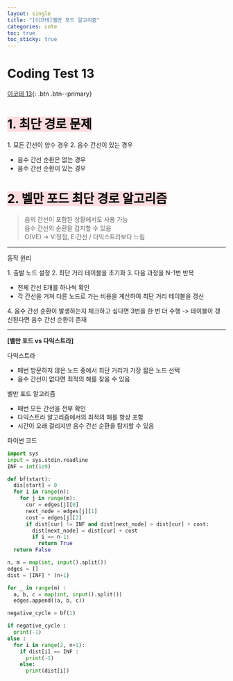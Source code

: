 ```yaml
---
layout: single
title: "[이코테]벨만 포드 알고리즘"
categories: cote
toc: true
toc_sticky: true
---
```


# Coding Test 13

[이코테 13](https://www.youtube.com/watch?v=Ppimbaxm8d8&list=PLRx0vPvlEmdAghTr5mXQxGpHjWqSz0dgC&index=13){: .btn .btn--primary}

# <mark style='background-color: #ffdce0'>1. 최단 경로 문제</mark>

1\. 모든 간선이 양수 경우
2\. 음수 간선이 있는 경우

- 음수 간선 순환은 없는 경우
- 음수 간선 순환이 있는 경우

# <mark style='background-color: #ffdce0'>2. 벨만 포드 최단 경로 알고리즘</mark>

> 음의 간선이 포함된 상황에서도 사용 가능  
> 음수 간선의 순환을 감지할 수 있음  
> O(VE) -> V:정점, E:간선 / 다익스트라보다 느림

---

동작 원리

1\. 출발 노드 설정
2\. 최단 거리 테이블을 초기화
3\. 다음 과정을 N-1번 반복

- 전체 간선 E개를 하나씩 확인
- 각 간선을 거쳐 다른 노드로 가는 비용을 계산하여 최단 거리 테이블을 갱신

4\. 음수 간선 순환이 발생하는지 체크하고 싶다면 3번을 한 번 더 수행 -> 테이블이 갱신된다면 음수 간선 순환이 존재

---

**[벨만 포드 vs 다익스트라]**

다익스트라

- 매번 방문하지 않은 노드 중에서 최단 거리가 가장 짧은 노드 선택
- 음수 간선이 없다면 최적의 해를 찾을 수 있음

벨만 포드 알고리즘

- 매번 모든 간선을 전부 확인
- 다익스트라 알고리즘에서의 최적의 해를 항상 포함
- 시간이 오래 걸리지만 음수 간선 순환을 탐지할 수 있음

파이썬 코드

```python
import sys
input = sys.stdin.readline
INF = int(1e9)

def bf(start):
  dis[start] = 0
  for i in range(n):
    for j in range(m):
      cur = edges[j][0]
      next_node = edges[j][1]
      cost = edges[j][2]
      if dist[cur] != INF and dist[next_node] > dist[cur] + cost:
        dist[next_node] = dist[cur] + cost
        if i == n-1:
          return True
  return False

n, m = map(int, input().split())
edges = []
dist = [INF] * (n+1)

for _ in range(m) :
  a, b, c = map(int, input().split())
  edges.append((a, b, c))

negative_cycle = bf(1)

if negative_cycle :
  print(-1)
else :
  for i in range(2, n+1):
    if dist[i] == INF :
      print(-1)
    else:
      print(dist[i])
```

